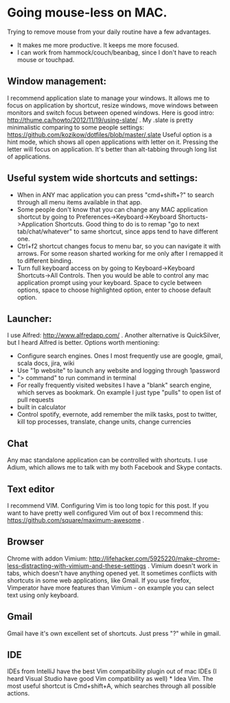 Going mouse-less on MAC.
=========
Trying to remove mouse from your daily routine have a few advantages.
* It makes me more productive. It keeps me more focused.
* I can work from hammock/couch/beanbag, since I don't have to reach mouse or touchpad.

Window management:
-----------------
I recommend application slate to manage your windows.
It allows me to focus on application by shortcut, resize windows, move windows between monitors and switch focus between opened windows.
Here is good intro: http://thume.ca/howto/2012/11/19/using-slate/ .
My .slate is pretty minimalistic comparing to some people settings: https://github.com/kozikow/dotfiles/blob/master/.slate
Useful option is a hint mode, which shows all open applications with letter on it.
Pressing the letter will focus on application. It's better than alt-tabbing through long list of applications.

Useful system wide shortcuts and settings:
------------------------------------------
* When in ANY mac application you can press "cmd+shift+?" to search through all menu items available in that app.
* Some people don't know that you can change any MAC application shortcut by going to Preferences->Keyboard->Keyboard Shortucts->Application Shortcuts.
Good thing to do is to remap "go to next tab/chat/whatever" to same shortcut, since apps tend to have different one.
* Ctrl+f2 shortcut changes focus to menu bar, so you can navigate it with arrows. For some reason sharted working for me only after I remapped it to different binding.
* Turn full keyboard access on by going to Keyboard->Keyboard Shortcuts->All Controls. Then you would be able to control any mac application prompt using your keyboard.
Space to cycle between options, space to choose highlighted option, enter to choose default option.

Launcher:
---------
I use Alfred: http://www.alfredapp.com/ .
Another alternative is QuickSilver, but I heard Alfred is better.
Options worth mentioning:
* Configure search engines. Ones I most frequently use are google,
  gmail, scala docs, jira, wiki
* Use "1p website" to launch any website and logging through 1password
* "> command" to run command in terminal
* For really frequently visited websites I have a "blank" search engine,
  which serves as bookmark. On example I just type "pulls" to open list of pull
requests
* built in calculator
* Control spotify, evernote, add remember the milk tasks, post to twitter, kill top processes, translate, change units, change currencies

Chat
----
Any mac standalone application can be controlled with shortcuts.
I use Adium, which allows me to talk with my both Facebook and Skype
contacts.

Text editor
-----------
I recommend VIM. Configuring Vim is too long topic for this post.
If you want to have pretty well configured Vim out of box I recommend this: https://github.com/square/maximum-awesome .

Browser
-------
Chrome with addon Vimium:
http://lifehacker.com/5925220/make-chrome-less-distracting-with-vimium-and-these-settings
 . Vimium doesn't work in tabs, which doesn't have anything opened yet. It sometimes conflicts with 
shortcuts in some web applications, like Gmail. If you use firefox, Vimperator have more features than 
Vimium - on example you can select text using only keyboard.

Gmail
-----
Gmail have it's own excellent set of shortcuts. Just press "?" while in gmail.

IDE
---
IDEs from IntelliJ have the best Vim compatibility plugin out of mac IDEs (I heard Visual Studio have good Vim compatibility as well) * Idea Vim. The most useful shortcut is Cmd+shift+A, which searches through all possible actions.
